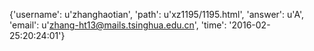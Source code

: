 {'username': u'zhanghaotian', 'path': u'xz1195/1195.html', 'answer': u'A', 'email': u'zhang-ht13@mails.tsinghua.edu.cn', 'time': '2016-02-25:20:24:01'}